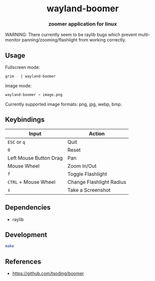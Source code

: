 <div align="center">
  <h1>wayland-boomer</h1>
  <h3>zoomer application for linux</h3>
</div>

WARNING: There currently seem to be raylib bugs which prevent multi-monitor panning/zooming/flashlight from working correctly.

## Usage

Fullscreen mode:

```sh
grim - | wayland-boomer

```

Image mode:

```sh
wayland-boomer < image.png

```

Currently supported image formats: png, jpg, webp, bmp.

## Keybindings

| Input                  | Action                   |
| ---------------------- | ------------------------ |
| `ESC` or `q`           | Quit                     |
| `0`                    | Reset                    |
| Left Mouse Button Drag | Pan                      |
| Mouse Wheel            | Zoom In/Out              |
| `f`                    | Toggle Flashlight        |
| `CTRL` + Mouse Wheel   | Change Flashlight Radius |
| `s`                    | Take a Screenshot        |

## Dependencies

- raylib

## Development

```sh
make
```

## References

- https://github.com/tsoding/boomer
